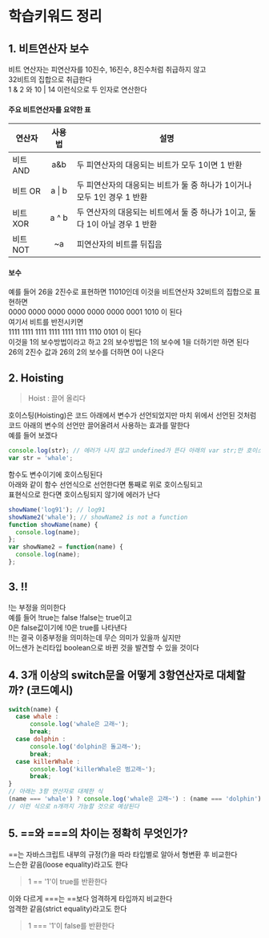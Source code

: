 # 학습키워드 정리

## 1. 비트연산자 보수
비트 연산자는 피연산자를 10진수, 16진수, 8진수처럼 취급하지 않고  
32비트의 집합으로 취급한다  
1 & 2 와 10 | 14 이런식으로 두 인자로 연산한다  
#### 주요 비트연산자를 요약한 표  

| 연산자 | 사용법 | 설명 |
|--------|:--------:|------|
|비트 AND| a&b  | 두 피연산자의 대응되는 비트가 모두 1이면 1 반환 |
|비트 OR| a \| b  | 두 피연산자의 대응되는 비트가 둘 중 하나가 1이거나 모두 1인 경우 1 반환 |
|비트 XOR| a ^ b  | 두 연산자의 대응되는 비트에서 둘 중 하나가 1이고, 둘 다 1이 아닐 경우 1 반환 |
|비트 NOT| ~a  | 피연산자의 비트를 뒤집음|

#### 보수  
예를 들어 26을 2진수로 표현하면 11010인데 이것을 비트연산자 32비트의 집합으로 표현하면  
0000 0000 0000 0000 0000 0000 0001 1010 이 된다  
여기서 비트를 반전시키면  
1111 1111 1111 1111 1111 1111 1110 0101 이 된다  
이것을 1의 보수방법이라고 하고 2의 보수방법은 1의 보수에 1을 더하기만 하면 된다  
26의 2진수 값과 26의 2의 보수를 더하면 0이 나온다

## 2. Hoisting
>Hoist : 끌어 올리다

호이스팅(Hoisting)은 코드 아래에서 변수가 선언되었지만 마치 위에서 선언된 것처럼  
코드 아래의 변수의 선언만 끌어올려서 사용하는 효과를 말한다  
예를 들어 보겠다
```js
console.log(str); // 에러가 나지 않고 undefined가 뜬다 아래의 var str;만 호이스팅된 것이다
var str = 'whale';
```
함수도 변수이기에 호이스팅된다  
아래와 같이 함수 선언식으로 선언한다면 통째로 위로 호이스팅되고  
표현식으로 한다면 호이스팅되지 않기에 에러가 난다
```js
showName('log91'); // log91
showName2('whale'); // showName2 is not a function
function showName(name) {
  console.log(name);
};
var showName2 = function(name) {
  console.log(name);
};
```

## 3. !!
!는 부정을 의미한다  
예를 들어 !true는 false !false는 true이고  
0은 false값이기에 !0은 true를 나타낸다  
!!는 결국 이중부정을 의미하는데 무슨 의미가 있을까 싶지만  
어느샌가 논리타입 boolean으로 바뀐 것을 발견할 수 있을 것이다

## 4. 3개 이상의 switch문을 어떻게 3항연산자로 대체할까? (코드예시)
```js
switch(name) {
  case whale : 
      console.log('whale은 고래~');
      break;
  case dolphin :
      console.log('dolphin은 돌고래~');
      break;
  case killerWhale :
      console.log('killerWhale은 범고래~');
      break;
}
// 아래는 3항 연산자로 대체한 식
(name === 'whale') ? console.log('whale은 고래~') : (name === 'dolphin') ? console.log('dolphin은 돌고래~') : console.log('killerWhale은 범고래~');
// 이런 식으로 n개까지 가능할 것으로 예상된다
```

## 5. ==와 ===의 차이는 정확히 무엇인가?
==는 자바스크립트 내부의 규정(?)을 따라 타입별로 알아서 형변환 후 비교한다  
느슨한 같음(loose equality)라고도 한다  
> 1 == '1'이 true를 반환한다

이와 다르게 ===는 ==보다 엄격하게 타입까지 비교한다  
엄격한 같음(strict equality)라고도 한다  
> 1 === '1'이 false를 반환한다

